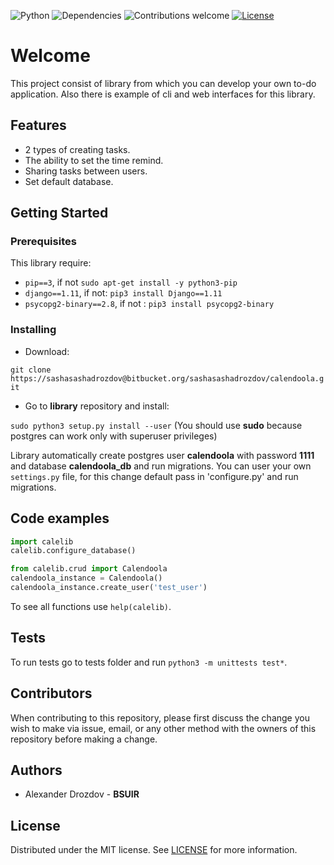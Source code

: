 ![Python](https://img.shields.io/badge/python-v3.6-blue.svg)
![Dependencies](https://img.shields.io/badge/dependencies-up%20to%20date-brightgreen.svg)
![Contributions welcome](https://img.shields.io/badge/contributions-welcome-orange.svg)
[![License](https://img.shields.io/badge/license-MIT-blue.svg)](LICENSE)

# Welcome
This project consist of library from which you can develop your own to-do application.
Also there is example of cli and web interfaces for this library.

## Features
* 2 types of creating tasks.
* The ability to set the time remind.
* Sharing tasks between users.
* Set default database.

## Getting Started

### Prerequisites
This library require:
* `pip==3`, if not `sudo apt-get install -y python3-pip`
* `django==1.11`, if not: `pip3 install Django==1.11`
* `psycopg2-binary==2.8`, if not : `pip3 install psycopg2-binary`

### Installing 
* Download:

`git clone https://sashasashadrozdov@bitbucket.org/sashasashadrozdov/calendoola.git`

* Go to **library** repository and install:

`sudo python3 setup.py install --user`
(You should use **sudo** because postgres can work only with superuser privileges)

Library automatically create postgres user **calendoola** with password **1111** and database **calendoola_db** and run migrations.
You can user your own `settings.py` file, for this change default pass in 'configure.py' and run migrations.


## Code examples
```python
import calelib
calelib.configure_database()

from calelib.crud import Calendoola
calendoola_instance = Calendoola()
calendoola_instance.create_user('test_user')
```
To see all functions use `help(calelib)`.

## Tests 
To run tests go to tests folder and run `python3 -m unittests test*`.

## Contributors
When contributing to this repository, please first discuss the change you wish to make via issue, email, or any other method with the owners of this repository before making a change.

## Authors
* Alexander Drozdov - **BSUIR**

## License
Distributed under the MIT license. See [LICENSE](LICENSE) for more information.
